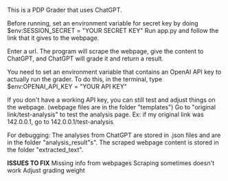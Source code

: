 This is a PDP Grader that uses ChatGPT.

Before running, set an environment variable for secret key by doing $env:SESSION_SECRET = "YOUR SECRET KEY"
Run app.py and follow the link that it gives to the webpage.

Enter a url. The program will scrape the webpage, give the content to ChatGPT, and ChatGPT will grade it and return a result.

You need to set an environment variable that contains an OpenAI API key to actually run the grader.
To do this, in the terminal, type $env:OPENAI_API_KEY = "YOUR API KEY"

If you don't have a working API key, you can still test and adjust things on the webpage. (webpage files are in the folder "templates")
Go to "original link/test-analysis" to test the analysis page. Ex: if my original link was 142.0.0.1, go to 142.0.0.1/test-analysis


For debugging:
The analyses from ChatGPT are stored in .json files and are in the folder "analysis_result"s".
The scraped webpage content is stored in the folder "extracted_text".

**ISSUES TO FIX**
Missing info from webpages
Scraping sometimes doesn't work
Adjust grading weight

